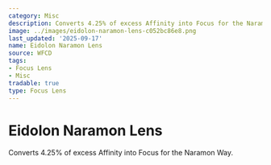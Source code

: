 ```yaml
---
category: Misc
description: Converts 4.25% of excess Affinity into Focus for the Naramon Way.
image: ../images/eidolon-naramon-lens-c052bc86e8.png
last_updated: '2025-09-17'
name: Eidolon Naramon Lens
source: WFCD
tags:
- Focus Lens
- Misc
tradable: true
type: Focus Lens
---
```


# Eidolon Naramon Lens

Converts 4.25% of excess Affinity into Focus for the Naramon Way.

